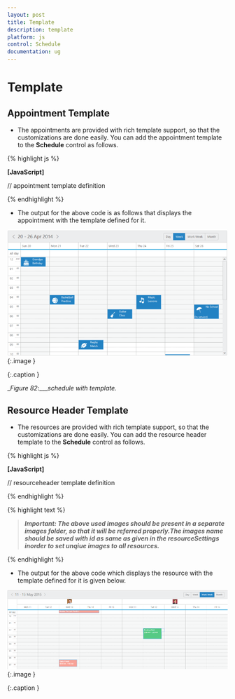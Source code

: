 ```yaml
---
layout: post
title: Template
description: template
platform: js
control: Schedule
documentation: ug
---
```


# Template

## Appointment Template

* The appointments are provided with rich template support, so that the customizations are done easily. You can add the appointment template to the **Schedule** control as follows.


{% highlight js %}

**[JavaScript]**
<div id="Schedule1"> </div>
<script>
$(function () {
var dManager = ej.DataManager(window.Default).executeLocal(ej.Query().take(10));

// the below function selects the images to be displayed on the appointments based on the day of the appointment’s startTime.

**// Note**: The below used images should be present in a separate images folder, so that it will be referred properly.

function _getImages(date) {
switch (new Date(date).getDay()) {
case 0:
return "<img src='../images/schedule/cake.png'/>"
break;
case 1:
return "<img src='../images/schedule/basketball.png'/>"
break;
case 2:
return "<img src='../images/schedule/rugby.png'/>"
break;
case 3:
return "<img src='../images/schedule/guitar.png'/>"
break;
case 4:
return "<img src='../images/schedule/music.png'/>"
break;
case 5:
return "<img src='../images/schedule/doctor.png'/>"
break;
case 6:
return "<img src='../images/schedule/beach.png'/>"
break;
}
}
$.views.helpers({ format: _getImages });


$("#Schedule1").ejSchedule({
// specify the template id
**appointmentTemplateId: "#apptemplate",**
currentDate: new Date (2014,4,5),
width: "100%",
height: "550px",
appointmentSettings: {
dataSource: dManager,
id: "Id",
subject: "Subject",
startTime: "StartTime",
endTime: "EndTime",
allDay: "AllDay",
recurrence: "Recurrence",
recurrenceRule: "RecurrenceRule"
}
});
});
</script>

// appointment template definition
**<script id="apptemplate" type="text/x-jsrender">**
**<div style="height:100%">**
**<div style='float:left; width:50px;'>**
**{{:~format(StartTime)}}**
**</div>**
**<div>**
**<div>{{:Subject}}</div>**
**</div>**
**</div>**
**</script>**




{% endhighlight %}



* The output for the above code is as follows that displays the appointment with the template defined for it.

![](Template_images/Template_img1.png)
{:.image }


{:.caption }


___Figure_ _82__:____schedule with_ _template._



## Resource Header Template

* The resources are provided with rich template support, so that the customizations are done easily. You can add the resource header template to the **Schedule** control as follows.



{% highlight js %}

**[JavaScript]**

<div id="Schedule1"> </div>
<script>
$(function () {
var dManager = ej.DataManager(window.ResourcesData).executeLocal(ej.Query().take(10));
$("#Schedule1").ejSchedule({
width: "100%",
height: "525px",
// specify the template id
resourceHeaderTemplateId: "#resourceHeaderTemplateId",
currentView: ej.Schedule.CurrentView.Workweek,
// Groups the resources listed out in the below collection
**group: {**
**resources: ["Rooms"]**
**},**
// resource data collection
**resources: [**
**{**
**field: "roomId",**
**title: "Room",**
**name: "Rooms",**
// disables the multiple selection of resources in the appointment window.
**allowMultiple: false,**
**resourceSettings: { dataSource: [**
**{ text: "Room1", id: 1, color: "#f8a398" },**
**{ text: "Room2", id: 2, color: "#56ca85"}],**
**text: "text", id: "id", color: "color"**
**}**
**}],**
appointmentSettings: {
dataSource: dManager,
id: "Id",
subject: "Subject",
startTime: "StartTime",
endTime: "EndTime",
allDay: "AllDay",
recurrence: "Recurrence",
recurrenceRule: "RecurrenceRule",
// bind the resource id fields collection of each level
**resourceFields: "roomId"**

}
});
});
// The appointment data along with resource data to be passed to the dataSource are as follows,

window.ResourcesData = [{
Id: 100,
Subject: "Bering Sea Gold",
StartTime: new Date().setHours(9, 0),
EndTime: new Date().setHours(10, 30),
AllDay: false,
Recurrence: true,
RecurrenceRule: "FREQ=DAILY;INTERVAL=2;COUNT=10",
roomId: 2
}, {
Id: 101,
Subject: "Hello Sea Gold",
StartTime: new Date().setHours(4, 0),
EndTime: new Date().setHours(5, 0),
AllDay: false,
Recurrence: false,
roomId: 2
}, {
Id: 105,
Subject: "Daily Planet",
StartTime: new Date(new Date().getTime() + 86400 * 1000 * 1).setHours(1, 0),
EndTime: new Date(new Date().getTime() + 86400 * 1000 * 1).setHours(2, 0),
AllDay: false,
Recurrence: false,
roomId: 1
}, {
Id: 106,
Subject: "Alaska: The Last Frontier",
StartTime: new Date(new Date().getTime() + 86400 * 1000 * 1).setHours(4, 0),
EndTime: new Date(new Date().getTime() + 86400 * 1000 * 2).setHours(5, 0),
AllDay: false,
Recurrence: false,
roomId: 1
}, {
Id: 109,
Subject: "MayDay",
StartTime: new Date(new Date().getTime() + 86400 * 1000 * -2).setHours(6, 30),
EndTime: new Date(new Date().getTime() + 86400 * 1000 * -2).setHours(7, 30),
AllDay: false,
Recurrence: false,
roomId: 2
}];
</script>
// resourceheader template definition
<script type="text/x-jsrender" id="resourceHeaderTemplateId">
<img style="width: 40px; height: 40px" src=".../images/schedule/{{:id}}.png" alt="{{:id}}" />  
</script>


{% endhighlight %}



{% highlight text %}

> _**Important: The above used images should be present in a separate images folder, so that it will be referred properly.The images name should be saved with id as same as given in the resourceSettings inorder to set unqiue images to all resources.**_


{% endhighlight %}



* The output for the above code which displays the resource with the template defined for it is given below.



![C:/Users/karthigeyan/Desktop/a.png](Template_images/Template_img2.png)
{:.image }


{:.caption }




























